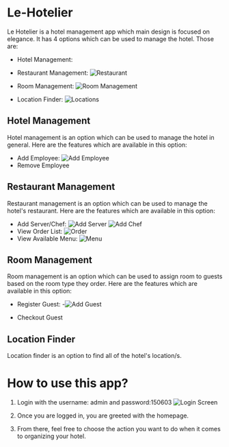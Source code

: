 # Le-Hotelier
Le Hotelier is a hotel management app which main design is focused on elegance. It has 4 options which can be used to manage the hotel. Those are:

- Hotel Management:
- Restaurant Management:
 ![Restaurant](https://github.com/Tekn-drive/Le-Hotelier/assets/89509753/91ff0079-a03e-4707-bf60-50e4f2a65d8e)

- Room Management:
![Room Management](https://github.com/Tekn-drive/Le-Hotelier/assets/89509753/cffa7086-2808-4456-b986-fdfb31ca15f5)

- Location Finder:
![Locations](https://github.com/Tekn-drive/Le-Hotelier/assets/89509753/25a1b4dd-81b5-4fc8-bdbd-5c651feb1cb5)

## Hotel Management
Hotel management is an option which can be used to manage the hotel in general. Here are the features which are available in this option:
- Add Employee: 
![Add Employee](https://github.com/Tekn-drive/Le-Hotelier/assets/89509753/0044a579-30d6-459f-bf56-853f568eb2c8)
- Remove Employee

## Restaurant Management
Restaurant management is an option which can be used to manage the hotel's restaurant. Here are the features which are available in this option:
- Add Server/Chef: 
![Add Server](https://github.com/Tekn-drive/Le-Hotelier/assets/89509753/595c9949-6617-4e4c-ae9b-5ba98ca41e78)
![Add Chef](https://github.com/Tekn-drive/Le-Hotelier/assets/89509753/95829397-410e-4d92-b15f-8035aeb647d1)
- View Order List:
![Order](https://github.com/Tekn-drive/Le-Hotelier/assets/89509753/71ead981-10c9-4ec3-9e3b-f40bf78ef329)
- View Available Menu:
![Menu](https://github.com/Tekn-drive/Le-Hotelier/assets/89509753/ac4454df-f999-4616-bc8c-d2452d9921c4)

## Room Management
Room management is an option which can be used to assign room to guests based on the room type they order. Here are the features which are available in this option:

- Register Guest:
-![Add Guest](https://github.com/Tekn-drive/Le-Hotelier/assets/89509753/de6135dd-0d71-40fb-9031-a69d941a637a)

- Checkout Guest

## Location Finder
Location finder is an option to find all of the hotel's location/s.

# How to use this app?
1. Login with the username: admin and password:150603
![Login Screen](https://github.com/Tekn-drive/Le-Hotelier/assets/89509753/5345c92c-6782-47e4-8134-edc2703255ad)

2. Once you are logged in, you are greeted with the homepage.
3. From there, feel free to choose the action you want to do when it comes to organizing your hotel.

